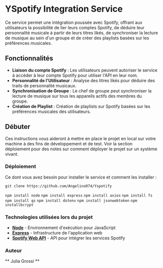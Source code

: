 # YSpotify Integration Service

Ce service permet une intégration poussée avec Spotify, offrant aux utilisateurs la possibilité de lier leurs comptes Spotify, de déduire leur personnalité musicale à partir de leurs titres likés, de synchroniser la lecture de musique au sein d'un groupe et de créer des playlists basées sur les préférences musicales.

## Fonctionnalités

- **Liaison du compte Spotify** : Les utilisateurs peuvent autoriser le service à accéder à leur compte Spotify pour utiliser l'API en leur nom.
- **Personnalité de l'Utilisateur** : Analyse des titres likés pour déduire des traits de personnalité musicaux.
- **Synchronisation de Groupe** : Le chef de groupe peut synchroniser la lecture de musique sur tous les appareils actifs des membres du groupe.
- **Création de Playlist** : Création de playlists sur Spotify basées sur les préférences musicales des utilisateurs.

## Débuter

Ces instructions vous aideront à mettre en place le projet en local sur votre machine à des fins de développement et de test. Voir la section déploiement pour des notes sur comment déployer le projet sur un système vivant.

### Déploiement

Ce dont vous avez besoin pour installer le service et comment les installer :

`git clone https://github.com/Angelina974/Yspotify`

`npm install node`
`npm install express`
`npm install axios`
`npm install fs`
`npm install qs`
`npm install dotenv`
`npm install jsonwebtoken`
`npm installbcrypt`

### Technologies utilisées lors du projet

+ **[Node](https://nodejs.org/en)** - Environnement d'exécution pour JavaScript
+ **[Express](https://expressjs.com/)** - Infrastructure de l'application web
+ **[Spotify Web API](https://developer.spotify.com/documentation/web-api)** - API pour intégrer les services Spotify



### Auteur

** Julia Grossi **


